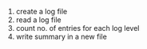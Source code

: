 1. create a log file 
2. read a log file 
3. count no. of entries for each log level 
4. write summary in a new file 
